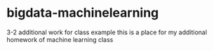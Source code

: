 # bigdata-machinelearning
3-2 additional work for class example
this is a place for my additional homework of machine learning class
